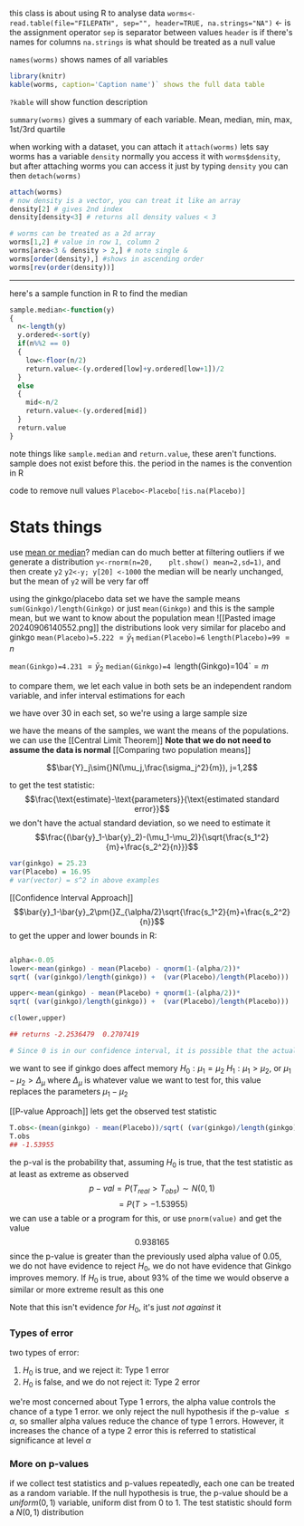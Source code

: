 this class is about using R to analyse data
`worms<-read.table(file="FILEPATH", sep="", header=TRUE, na.strings="NA")`
<- is the assignment operator
`sep` is separator between values
`header` is if there's names for columns
`na.strings` is what should be treated as a null value

`names(worms)` shows names of all variables

```R
library(knitr)
kable(worms, caption='Caption name')` shows the full data table
```
`?kable` will show function description

`summary(worms)` gives a summary of each variable. Mean, median, min, max, 1st/3rd quartile


when working with a dataset, you can attach it
`attach(worms)`
lets say worms has a variable `density`
normally you access it with `worms$density`, but after attaching worms you can access it just by typing `density`
you can then `detach(worms)`

```R
attach(worms)
# now density is a vector, you can treat it like an array
density[2] # gives 2nd index
density[density<3] # returns all density values < 3

# worms can be treated as a 2d array
worms[1,2] # value in row 1, column 2
worms[area<3 & density > 2,] # note single &
worms[order(density),] #shows in ascending order
worms[rev(order(density))]
```
___
here's a sample function in R to find the median
```R
sample.median<-function(y)
{
  n<-length(y)
  y.ordered<-sort(y)
  if(n%%2 == 0)
  {
    low<-floor(n/2)
    return.value<-(y.ordered[low]+y.ordered[low+1])/2
  }
  else
  {
    mid<-n/2
    return.value<-(y.ordered[mid])
  }
  return.value
}
```
note things like `sample.median` and `return.value`, these aren't functions. sample does not exist before this.
the period in the names is the convention in R

code to remove null values
`Placebo<-Placebo[!is.na(Placebo)]`
# Stats things
use [mean or median](Mean,%20Median,%20Mode)?
median can do much better at filtering outliers
if we generate a distribution 
`y<-rnorm(n=20,    plt.show()
mean=2,sd=1)`, and then create `y2`
`y2<-y; y[20] <-1000`
the median will be nearly unchanged, but the mean of `y2` will be very far off

using the ginkgo/placebo data set
we have the sample means `sum(Ginkgo)/length(Ginkgo)`
or just `mean(Ginkgo)`
and this is the sample mean, but we want to know about the population mean
![[Pasted image 20240906140552.png]]
the distributions look very similar for placebo and ginkgo
`mean(Placebo)=5.222` $= \bar{y}_1$
`median(Placebo)=6`
`length(Placebo)=99` $=n$

`mean(Ginkgo)=4.231` $=\bar{y}_2$
`median(Ginkgo)=4
`length(Ginkgo)=104`$=m$

to compare them, we let each value in both sets be an independent random variable, and infer interval estimations for each

we have over 30 in each set, so we're using a large sample size

we have the means of the samples, we want the means of the populations. we can use the [[Central Limit Theorem]]
**Note that we do not need to assume the data is normal**
[[Comparing two population means]]

$$\bar{Y}_j\sim{}N(\mu_j,\frac{\sigma_j^2}{m}), j=1,2$$

to get the test statistic:
$$\frac{\text{estimate}-\text{parameters}}{\text{estimated standard error}}$$
we don't have the actual standard deviation, so we need to estimate it
$$\frac{(\bar{y}_1-\bar{y}_2)-(\mu_1-\mu_2)}{\sqrt{\frac{s_1^2}{m}+\frac{s_2^2}{n}}}$$
```R
var(ginkgo) = 25.23
var(Placebo) = 16.95
# var(vector) = s^2 in above examples
```

[[Confidence Interval Approach]]
$$\bar{y}_1-\bar{y}_2\pm{}Z_{\alpha/2}\sqrt{\frac{s_1^2}{m}+\frac{s_2^2}{n}}$$
to get the upper and lower bounds in R:
```R

alpha<-0.05
lower<-mean(ginkgo) - mean(Placebo) - qnorm(1-(alpha/2))*
sqrt( (var(ginkgo)/length(ginkgo)) +  (var(Placebo)/length(Placebo)))

upper<-mean(ginkgo) - mean(Placebo) + qnorm(1-(alpha/2))*
sqrt( (var(ginkgo)/length(ginkgo)) +  (var(Placebo)/length(Placebo)))

c(lower,upper)

## returns -2.2536479  0.2707419

# Since 0 is in our confidence interval, it is possible that the actual averages of ginkgo and placebo are the same
```

we want to see if ginkgo does affect memory
$H_0: \mu_1 = \mu_2$
$H_1: \mu_1 > \mu_2$, or $\mu_1-\mu_2 > \Delta_\mu$
where $\Delta_\mu$ is whatever value we want to test for, this value replaces the parameters $\mu_1-\mu_2$

[[P-value Approach]]
lets get the observed test statistic
```R
T.obs<-(mean(ginkgo) - mean(Placebo))/sqrt( (var(ginkgo)/length(ginkgo)) +  (var(Placebo)/length(Placebo)))
T.obs
## -1.53955
```
the p-val is the probability that, assuming $H_0$ is true, that the test statistic as at least as extreme as observed
$$p-val=P(T_{real}>T_{obs})\sim{}N(0,1)$$
$$=P(T>-1.53955)$$
we can use a table or a program for this, or use `pnorm(value)` and get the value
$$0.938165$$
since the p-value is greater than the previously used alpha value of 0.05, we do not have evidence to reject $H_0$, we do not have evidence that Ginkgo improves memory.
If $H_0$ is true, about 93% of the time we would observe a similar or more extreme result as this one

Note that this isn't evidence *for* $H_0$, it's just *not against* it

### Types of error
two types of error:
1. $H_0$ is true, and we reject it: Type 1 error
2. $H_0$ is false, and we do not reject it: Type 2 error

we're most concerned about Type 1 errors, the alpha value controls the chance of a type 1 error.
we only reject the null hypothesis if the p-value $\leq\alpha$, so smaller alpha values reduce the chance of type 1 errors. However, it increases the chance of a type 2 error
this is referred to statistical significance at level $\alpha$

### More on p-values
if we collect test statistics and p-values repeatedly, each one can be treated as a random variable. If the null hypothesis is true, the p-value should be a $uniform(0,1)$ variable, uniform dist from 0 to 1.
The test statistic should form a $N(0,1)$ distribution